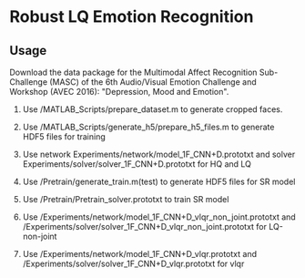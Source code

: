 # Robust LQ Emotion Recognition

## Usage
Download the data package for the Multimodal Affect Recognition Sub-Challenge (MASC) of the 6th Audio/Visual Emotion Challenge and Workshop (AVEC 2016): "Depression, Mood and Emotion".  

1. Use /MATLAB_Scripts/prepare_dataset.m to generate cropped faces.  
2. Use /MATLAB_Scripts/generate_h5/prepare_h5_files.m to generate HDF5 files for training  
3. Use network Experiments/network/model_1F_CNN+D.prototxt and solver Experiments/solver/solver_1F_CNN+D.prototxt for HQ and LQ  

4. Use /Pretrain/generate_train.m(test) to generate HDF5 files for SR model  
5. Use /Pretrain/Pretrain_solver.prototxt to train SR model  

6. Use /Experiments/network/model_1F_CNN+D_vlqr_non_joint.prototxt and /Experiments/solver/solver_1F_CNN+D_vlqr_non_joint.prototxt for LQ-non-joint  
7. Use /Experiments/network/model_1F_CNN+D_vlqr.prototxt and /Experiments/solver/solver_1F_CNN+D_vlqr.prototxt for vlqr  
